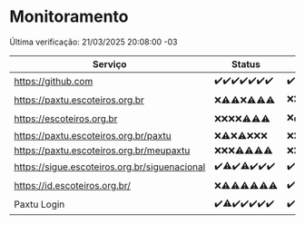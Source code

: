# Monitoramento

Última verificação: 21/03/2025 20:08:00 -03

|Serviço|Status|Últimas 24h|
|---|---|---|
|https://github.com|<span title="2025-03-14: OK=23">✔️</span><span title="2025-03-15: OK=23">✔️</span><span title="2025-03-16: OK=23">✔️</span><span title="2025-03-17: OK=23">✔️</span><span title="2025-03-18: OK=23">✔️</span><span title="2025-03-19: OK=23">✔️</span><span title="2025-03-20: OK=22">✔️</span>|<span title="20/03/2025 20:08:00 -03 : 200">✔️</span><span title="20/03/2025 21:43:00 -03 : 200">✔️</span><span title="20/03/2025 23:17:00 -03 : 200">✔️</span><span title="21/03/2025 00:22:00 -03 : 200">✔️</span><span title="21/03/2025 01:10:00 -03 : 200">✔️</span><span title="21/03/2025 02:09:00 -03 : 200">✔️</span><span title="21/03/2025 03:14:00 -03 : 200">✔️</span><span title="21/03/2025 04:09:00 -03 : 200">✔️</span><span title="21/03/2025 05:12:00 -03 : 200">✔️</span><span title="21/03/2025 06:09:00 -03 : 200">✔️</span><span title="21/03/2025 07:09:00 -03 : 200">✔️</span><span title="21/03/2025 08:07:00 -03 : 200">✔️</span><span title="21/03/2025 09:16:00 -03 : 200">✔️</span><span title="21/03/2025 10:17:00 -03 : 200">✔️</span><span title="21/03/2025 11:08:00 -03 : 200">✔️</span><span title="21/03/2025 12:08:00 -03 : 200">✔️</span><span title="21/03/2025 13:10:00 -03 : 200">✔️</span><span title="21/03/2025 14:07:00 -03 : 200">✔️</span><span title="21/03/2025 15:11:00 -03 : 200">✔️</span><span title="21/03/2025 16:05:00 -03 : 200">✔️</span><span title="21/03/2025 17:09:00 -03 : 200">✔️</span><span title="21/03/2025 18:07:00 -03 : 200">✔️</span><span title="21/03/2025 19:08:00 -03 : 200">✔️</span><span title="21/03/2025 20:08:00 -03 : 200">✔️</span>|
|https://paxtu.escoteiros.org.br|<span title="2025-03-14: Falhas=23">❌</span><span title="2025-03-15: OK=4, Falhas=19">⚠️</span><span title="2025-03-16: OK=3, Falhas=20">⚠️</span><span title="2025-03-17: Falhas=23">❌</span><span title="2025-03-18: OK=3, Falhas=20">⚠️</span><span title="2025-03-19: OK=2, Falhas=21">⚠️</span><span title="2025-03-20: OK=2, Falhas=20">⚠️</span>|<span title="20/03/2025 20:08:00 -03 : 403">❌</span><span title="20/03/2025 21:43:00 -03 : 403">❌</span><span title="20/03/2025 23:17:00 -03 : 403">❌</span><span title="21/03/2025 00:22:00 -03 : 403">❌</span><span title="21/03/2025 01:10:00 -03 : 403">❌</span><span title="21/03/2025 02:09:00 -03 : 200">✔️</span><span title="21/03/2025 03:14:00 -03 : 403">❌</span><span title="21/03/2025 04:09:00 -03 : 200">✔️</span><span title="21/03/2025 05:12:00 -03 : 403">❌</span><span title="21/03/2025 06:09:00 -03 : 403">❌</span><span title="21/03/2025 07:09:00 -03 : 403">❌</span><span title="21/03/2025 08:07:00 -03 : 403">❌</span><span title="21/03/2025 09:16:00 -03 : 403">❌</span><span title="21/03/2025 10:17:00 -03 : 403">❌</span><span title="21/03/2025 11:08:00 -03 : 403">❌</span><span title="21/03/2025 12:08:00 -03 : 200">✔️</span><span title="21/03/2025 13:10:00 -03 : 403">❌</span><span title="21/03/2025 14:07:00 -03 : 403">❌</span><span title="21/03/2025 15:11:00 -03 : 403">❌</span><span title="21/03/2025 16:05:00 -03 : 0">❌</span><span title="21/03/2025 17:09:00 -03 : 403">❌</span><span title="21/03/2025 18:07:00 -03 : 403">❌</span><span title="21/03/2025 19:08:00 -03 : 403">❌</span><span title="21/03/2025 20:08:00 -03 : 403">❌</span>|
|https://escoteiros.org.br|<span title="2025-03-14: Falhas=23">❌</span><span title="2025-03-15: Falhas=23">❌</span><span title="2025-03-16: Falhas=23">❌</span><span title="2025-03-17: Falhas=23">❌</span><span title="2025-03-18: OK=1, Falhas=22">⚠️</span><span title="2025-03-19: OK=1, Falhas=22">⚠️</span><span title="2025-03-20: OK=1, Falhas=21">⚠️</span>|<span title="20/03/2025 20:08:00 -03 : 403">❌</span><span title="20/03/2025 21:43:00 -03 : 200">✔️</span><span title="20/03/2025 23:17:00 -03 : 403">❌</span><span title="21/03/2025 00:22:00 -03 : 403">❌</span><span title="21/03/2025 01:10:00 -03 : 403">❌</span><span title="21/03/2025 02:09:00 -03 : 403">❌</span><span title="21/03/2025 03:14:00 -03 : 403">❌</span><span title="21/03/2025 04:09:00 -03 : 403">❌</span><span title="21/03/2025 05:12:00 -03 : 403">❌</span><span title="21/03/2025 06:09:00 -03 : 403">❌</span><span title="21/03/2025 07:09:00 -03 : 403">❌</span><span title="21/03/2025 08:07:00 -03 : 403">❌</span><span title="21/03/2025 09:16:00 -03 : 403">❌</span><span title="21/03/2025 10:17:00 -03 : 403">❌</span><span title="21/03/2025 11:08:00 -03 : 403">❌</span><span title="21/03/2025 12:08:00 -03 : 403">❌</span><span title="21/03/2025 13:10:00 -03 : 403">❌</span><span title="21/03/2025 14:07:00 -03 : 403">❌</span><span title="21/03/2025 15:11:00 -03 : 403">❌</span><span title="21/03/2025 16:05:00 -03 : 403">❌</span><span title="21/03/2025 17:09:00 -03 : 403">❌</span><span title="21/03/2025 18:07:00 -03 : 403">❌</span><span title="21/03/2025 19:08:00 -03 : 403">❌</span><span title="21/03/2025 20:08:00 -03 : 403">❌</span>|
|https://paxtu.escoteiros.org.br/paxtu|<span title="2025-03-14: Falhas=23">❌</span><span title="2025-03-15: OK=1, Falhas=22">⚠️</span><span title="2025-03-16: Falhas=23">❌</span><span title="2025-03-17: OK=1, Falhas=22">⚠️</span><span title="2025-03-18: Falhas=23">❌</span><span title="2025-03-19: Falhas=23">❌</span><span title="2025-03-20: Falhas=22">❌</span>|<span title="20/03/2025 20:08:00 -03 : 403">❌</span><span title="20/03/2025 21:43:00 -03 : 403">❌</span><span title="20/03/2025 23:17:00 -03 : 403">❌</span><span title="21/03/2025 00:22:00 -03 : 403">❌</span><span title="21/03/2025 01:10:00 -03 : 403">❌</span><span title="21/03/2025 02:09:00 -03 : 403">❌</span><span title="21/03/2025 03:14:00 -03 : 403">❌</span><span title="21/03/2025 04:09:00 -03 : 403">❌</span><span title="21/03/2025 05:12:00 -03 : 403">❌</span><span title="21/03/2025 06:09:00 -03 : 403">❌</span><span title="21/03/2025 07:09:00 -03 : 403">❌</span><span title="21/03/2025 08:07:00 -03 : 403">❌</span><span title="21/03/2025 09:16:00 -03 : 403">❌</span><span title="21/03/2025 10:17:00 -03 : 403">❌</span><span title="21/03/2025 11:08:00 -03 : 403">❌</span><span title="21/03/2025 12:08:00 -03 : 403">❌</span><span title="21/03/2025 13:10:00 -03 : 403">❌</span><span title="21/03/2025 14:07:00 -03 : 403">❌</span><span title="21/03/2025 15:11:00 -03 : 403">❌</span><span title="21/03/2025 16:05:00 -03 : 403">❌</span><span title="21/03/2025 17:09:00 -03 : 403">❌</span><span title="21/03/2025 18:07:00 -03 : 403">❌</span><span title="21/03/2025 19:08:00 -03 : 403">❌</span><span title="21/03/2025 20:08:00 -03 : 403">❌</span>|
|https://paxtu.escoteiros.org.br/meupaxtu|<span title="2025-03-14: Falhas=23">❌</span><span title="2025-03-15: Falhas=23">❌</span><span title="2025-03-16: Falhas=23">❌</span><span title="2025-03-17: OK=1, Falhas=22">⚠️</span><span title="2025-03-18: OK=1, Falhas=22">⚠️</span><span title="2025-03-19: OK=1, Falhas=22">⚠️</span><span title="2025-03-20: OK=1, Falhas=21">⚠️</span>|<span title="20/03/2025 20:08:00 -03 : 403">❌</span><span title="20/03/2025 21:43:00 -03 : 403">❌</span><span title="20/03/2025 23:17:00 -03 : 403">❌</span><span title="21/03/2025 00:22:00 -03 : 403">❌</span><span title="21/03/2025 01:10:00 -03 : 403">❌</span><span title="21/03/2025 02:09:00 -03 : 403">❌</span><span title="21/03/2025 03:14:00 -03 : 403">❌</span><span title="21/03/2025 04:09:00 -03 : 403">❌</span><span title="21/03/2025 05:12:00 -03 : 403">❌</span><span title="21/03/2025 06:09:00 -03 : 403">❌</span><span title="21/03/2025 07:09:00 -03 : 403">❌</span><span title="21/03/2025 08:07:00 -03 : 403">❌</span><span title="21/03/2025 09:16:00 -03 : 403">❌</span><span title="21/03/2025 10:17:00 -03 : 403">❌</span><span title="21/03/2025 11:08:00 -03 : 403">❌</span><span title="21/03/2025 12:08:00 -03 : 403">❌</span><span title="21/03/2025 13:10:00 -03 : 403">❌</span><span title="21/03/2025 14:07:00 -03 : 403">❌</span><span title="21/03/2025 15:11:00 -03 : 403">❌</span><span title="21/03/2025 16:05:00 -03 : 403">❌</span><span title="21/03/2025 17:09:00 -03 : 403">❌</span><span title="21/03/2025 18:07:00 -03 : 403">❌</span><span title="21/03/2025 19:08:00 -03 : 403">❌</span><span title="21/03/2025 20:08:00 -03 : 403">❌</span>|
|https://sigue.escoteiros.org.br/siguenacional|<span title="2025-03-14: OK=23">✔️</span><span title="2025-03-15: OK=22, Falhas=1">⚠️</span><span title="2025-03-16: OK=23">✔️</span><span title="2025-03-17: OK=22, Falhas=1">⚠️</span><span title="2025-03-18: OK=23">✔️</span><span title="2025-03-19: OK=23">✔️</span><span title="2025-03-20: OK=22">✔️</span>|<span title="20/03/2025 20:08:00 -03 : 200">✔️</span><span title="20/03/2025 21:43:00 -03 : 200">✔️</span><span title="20/03/2025 23:17:00 -03 : 200">✔️</span><span title="21/03/2025 00:22:00 -03 : 200">✔️</span><span title="21/03/2025 01:10:00 -03 : 200">✔️</span><span title="21/03/2025 02:09:00 -03 : 200">✔️</span><span title="21/03/2025 03:14:00 -03 : 200">✔️</span><span title="21/03/2025 04:09:00 -03 : 200">✔️</span><span title="21/03/2025 05:12:00 -03 : 200">✔️</span><span title="21/03/2025 06:09:00 -03 : 200">✔️</span><span title="21/03/2025 07:09:00 -03 : 200">✔️</span><span title="21/03/2025 08:07:00 -03 : 200">✔️</span><span title="21/03/2025 09:16:00 -03 : 200">✔️</span><span title="21/03/2025 10:17:00 -03 : 200">✔️</span><span title="21/03/2025 11:08:00 -03 : 200">✔️</span><span title="21/03/2025 12:08:00 -03 : 200">✔️</span><span title="21/03/2025 13:10:00 -03 : 200">✔️</span><span title="21/03/2025 14:07:00 -03 : 200">✔️</span><span title="21/03/2025 15:11:00 -03 : 200">✔️</span><span title="21/03/2025 16:05:00 -03 : 200">✔️</span><span title="21/03/2025 17:09:00 -03 : 200">✔️</span><span title="21/03/2025 18:07:00 -03 : 200">✔️</span><span title="21/03/2025 19:08:00 -03 : 200">✔️</span><span title="21/03/2025 20:08:00 -03 : 200">✔️</span>|
|https://id.escoteiros.org.br/|<span title="2025-03-14: Falhas=23">❌</span><span title="2025-03-15: OK=1, Falhas=22">⚠️</span><span title="2025-03-16: OK=2, Falhas=21">⚠️</span><span title="2025-03-17: OK=3, Falhas=20">⚠️</span><span title="2025-03-18: OK=2, Falhas=21">⚠️</span><span title="2025-03-19: OK=3, Falhas=20">⚠️</span><span title="2025-03-20: OK=4, Falhas=18">⚠️</span>|<span title="20/03/2025 20:08:00 -03 : 200">✔️</span><span title="20/03/2025 21:43:00 -03 : 403">❌</span><span title="20/03/2025 23:17:00 -03 : 403">❌</span><span title="21/03/2025 00:22:00 -03 : 200">✔️</span><span title="21/03/2025 01:10:00 -03 : 200">✔️</span><span title="21/03/2025 02:09:00 -03 : 403">❌</span><span title="21/03/2025 03:14:00 -03 : 403">❌</span><span title="21/03/2025 04:09:00 -03 : 403">❌</span><span title="21/03/2025 05:12:00 -03 : 200">✔️</span><span title="21/03/2025 06:09:00 -03 : 403">❌</span><span title="21/03/2025 07:09:00 -03 : 403">❌</span><span title="21/03/2025 08:07:00 -03 : 403">❌</span><span title="21/03/2025 09:16:00 -03 : 403">❌</span><span title="21/03/2025 10:17:00 -03 : 200">✔️</span><span title="21/03/2025 11:08:00 -03 : 403">❌</span><span title="21/03/2025 12:08:00 -03 : 403">❌</span><span title="21/03/2025 13:10:00 -03 : 403">❌</span><span title="21/03/2025 14:07:00 -03 : 403">❌</span><span title="21/03/2025 15:11:00 -03 : 403">❌</span><span title="21/03/2025 16:05:00 -03 : 403">❌</span><span title="21/03/2025 17:09:00 -03 : 403">❌</span><span title="21/03/2025 18:07:00 -03 : 403">❌</span><span title="21/03/2025 19:08:00 -03 : 403">❌</span><span title="21/03/2025 20:08:00 -03 : 403">❌</span>|
|Paxtu Login|<span title="2025-03-14: OK=23">✔️</span><span title="2025-03-15: OK=22, Falhas=1">⚠️</span><span title="2025-03-16: OK=23">✔️</span><span title="2025-03-17: OK=23">✔️</span><span title="2025-03-18: OK=23">✔️</span><span title="2025-03-19: OK=23">✔️</span><span title="2025-03-20: OK=22">✔️</span>|<span title="20/03/2025 20:08:00 -03 : 200">✔️</span><span title="20/03/2025 21:43:00 -03 : 200">✔️</span><span title="20/03/2025 23:18:00 -03 : 200">✔️</span><span title="21/03/2025 00:22:00 -03 : 200">✔️</span><span title="21/03/2025 01:10:00 -03 : 200">✔️</span><span title="21/03/2025 02:09:00 -03 : 200">✔️</span><span title="21/03/2025 03:14:00 -03 : 200">✔️</span><span title="21/03/2025 04:09:00 -03 : 200">✔️</span><span title="21/03/2025 05:12:00 -03 : 200">✔️</span><span title="21/03/2025 06:09:00 -03 : 200">✔️</span><span title="21/03/2025 07:09:00 -03 : 200">✔️</span><span title="21/03/2025 08:07:00 -03 : 200">✔️</span><span title="21/03/2025 09:16:00 -03 : 200">✔️</span><span title="21/03/2025 10:17:00 -03 : 200">✔️</span><span title="21/03/2025 11:08:00 -03 : 200">✔️</span><span title="21/03/2025 12:09:00 -03 : 200">✔️</span><span title="21/03/2025 13:10:00 -03 : 200">✔️</span><span title="21/03/2025 14:07:00 -03 : 200">✔️</span><span title="21/03/2025 15:11:00 -03 : 200">✔️</span><span title="21/03/2025 16:05:00 -03 : 200">✔️</span><span title="21/03/2025 17:09:00 -03 : 200">✔️</span><span title="21/03/2025 18:07:00 -03 : 200">✔️</span><span title="21/03/2025 19:08:00 -03 : 200">✔️</span><span title="21/03/2025 20:08:00 -03 : 200">✔️</span>|
